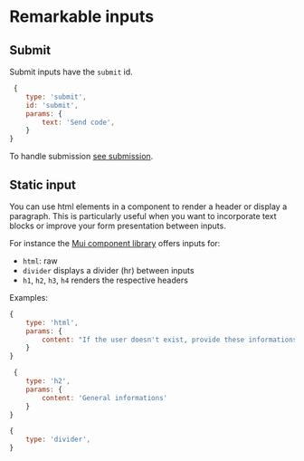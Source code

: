# Remarkable inputs

## Submit
Submit inputs have the `submit` id.

```js
 {
    type: 'submit',
    id: 'submit',
    params: {
        text: 'Send code',        
    }
}
```

To handle submission [see submission](../submission).

## Static input
You can use html elements in a component to render a header or display a paragraph.
This is particularly useful when you want to incorporate text blocks or improve your form presentation between inputs.

For instance the [Mui component library](https://github.com/formulaik-community/formulaik-mui-react) offers inputs for:
- `html`: raw 
- `divider` displays a divider (hr) between inputs
- `h1`, `h2`, `h3`, `h4` renders the respective headers

Examples: 

```js
{
    type: 'html',
    params: {
        content: "If the user doesn't exist, provide these informations"
    }
}
```

```js
 {
    type: 'h2',
    params: {
        content: 'General informations'
    }
}
```

```js
{
    type: 'divider',
}
```